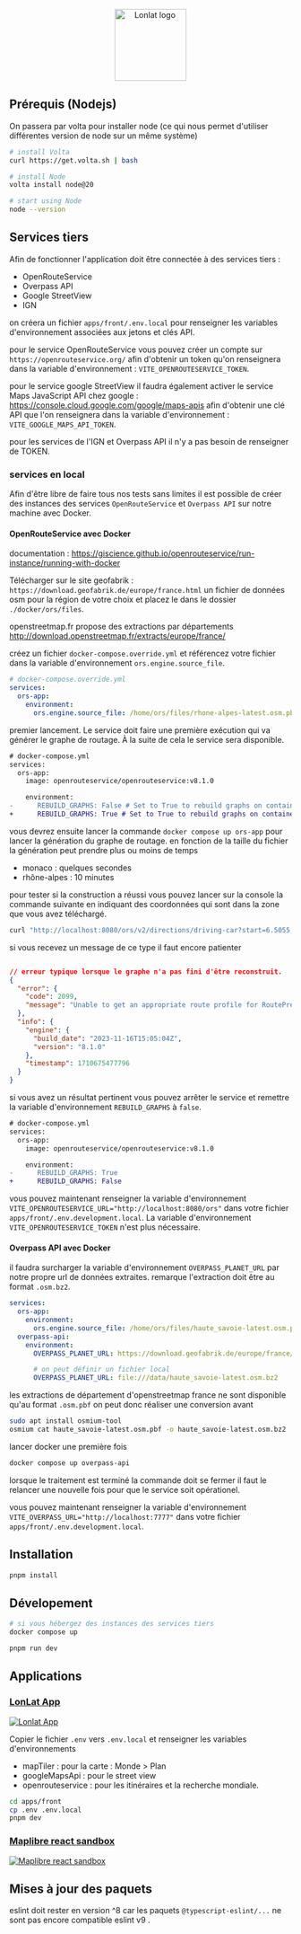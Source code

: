 <p align="center">
  <img width="128" src="https://raw.githubusercontent.com/lhapaipai/lonlat/main/extra/assets/public/graphics/logo/logo-shadow.svg" alt="Lonlat logo">
</p>

## Prérequis (Nodejs)

On passera par volta pour installer node (ce qui nous permet d'utiliser différentes version de node sur un même système)

```bash
# install Volta
curl https://get.volta.sh | bash

# install Node
volta install node@20

# start using Node
node --version
```

## Services tiers

Afin de fonctionner l'application doit être connectée à des services tiers :
- OpenRouteService
- Overpass API
- Google StreetView
- IGN

on créera un fichier `apps/front/.env.local` pour renseigner les variables d'environnement associées aux jetons et clés API.

pour le service OpenRouteService vous pouvez créer un compte sur `https://openrouteservice.org/` afin d'obtenir un token qu'on renseignera dans la variable d'environnement : `VITE_OPENROUTESERVICE_TOKEN`.

pour le service google StreetView il faudra également activer le service Maps JavaScript API chez google : https://console.cloud.google.com/google/maps-apis afin d'obtenir une clé API que l'on renseignera dans la variable d'environnement : `VITE_GOOGLE_MAPS_API_TOKEN`.

pour les services de l'IGN et Overpass API il n'y a pas besoin de renseigner de TOKEN.

### services en local

Afin d'être libre de faire tous nos tests sans limites il est possible
de créer des instances des services `OpenRouteService` et `Overpass API` sur notre machine avec Docker.

#### OpenRouteService avec Docker

documentation :
https://giscience.github.io/openrouteservice/run-instance/running-with-docker

Télécharger sur le site geofabrik : `https://download.geofabrik.de/europe/france.html` un fichier de données osm pour la région de votre choix et placez le dans le dossier `./docker/ors/files`.

openstreetmap.fr propose des extractions par départements
http://download.openstreetmap.fr/extracts/europe/france/

créez un fichier `docker-compose.override.yml` et référencez votre fichier dans la variable d'environnement `ors.engine.source_file`.

```yaml
# docker-compose.override.yml
services:
  ors-app:
    environment:
      ors.engine.source_file: /home/ors/files/rhone-alpes-latest.osm.pbf
```

premier lancement. Le service doit faire une première exécution qui va
générer le graphe de routage. À la suite de cela le service sera disponible.

```diff
# docker-compose.yml
services:
  ors-app:
    image: openrouteservice/openrouteservice:v8.1.0

    environment:
-      REBUILD_GRAPHS: False # Set to True to rebuild graphs on container start.
+      REBUILD_GRAPHS: True # Set to True to rebuild graphs on container start.
```

vous devrez ensuite lancer la commande `docker compose up ors-app` pour lancer la génération du graphe de routage. en fonction de la taille du fichier la génération peut prendre plus ou moins de temps
- monaco : quelques secondes
- rhône-alpes : 10 minutes

pour tester si la construction a réussi vous pouvez lancer sur la console la commande suivante en indiquant des coordonnées qui sont dans la zone que vous avez téléchargé.

```bash
curl "http://localhost:8080/ors/v2/directions/driving-car?start=6.5055,46.0894&end=6.4853,46.0769"
```

si vous recevez un message de ce type il faut encore patienter
```json

// erreur typique lorsque le graphe n'a pas fini d'être reconstruit.
{
  "error": {
    "code": 2099,
    "message": "Unable to get an appropriate route profile for RoutePreference = driving-car"
  },
  "info": {
    "engine": {
      "build_date": "2023-11-16T15:05:04Z",
      "version": "8.1.0"
    },
    "timestamp": 1710675477796
  }
}
```

si vous avez un résultat pertinent vous pouvez arrêter le service et remettre la variable d'environnement `REBUILD_GRAPHS` à `false`.

```diff
# docker-compose.yml
services:
  ors-app:
    image: openrouteservice/openrouteservice:v8.1.0

    environment:
-      REBUILD_GRAPHS: True
+      REBUILD_GRAPHS: False
```

vous pouvez maintenant renseigner la variable d'environnement `VITE_OPENROUTESERVICE_URL="http://localhost:8080/ors"` dans votre fichier `apps/front/.env.development.local`. La variable d'environnement `VITE_OPENROUTESERVICE_TOKEN` n'est plus nécessaire.

#### Overpass API avec Docker

il faudra surcharger la variable d'environnement `OVERPASS_PLANET_URL` par notre
propre url de données extraites. remarque l'extraction doit être au format `.osm.bz2`.

```yml
services:
  ors-app:
    environment:
      ors.engine.source_file: /home/ors/files/haute_savoie-latest.osm.pbf
  overpass-api:
    environment:
      OVERPASS_PLANET_URL: https://download.geofabrik.de/europe/france/rhone-alpes-latest.osm.bz2

      # on peut définir un fichier local
      OVERPASS_PLANET_URL: file:///data/haute_savoie-latest.osm.bz2
```

les extractions de département d'openstreetmap france ne sont disponible qu'au
format `.osm.pbf` on peut donc réaliser une conversion avant

```bash
sudo apt install osmium-tool
osmium cat haute_savoie-latest.osm.pbf -o haute_savoie-latest.osm.bz2
```

lancer docker une première fois

```bash
docker compose up overpass-api
```

lorsque le traitement est terminé la commande doit se fermer il faut le relancer une nouvelle fois pour que le service soit opérationel.

vous pouvez maintenant renseigner la variable d'environnement `VITE_OVERPASS_URL="http://localhost:7777"` dans votre fichier `apps/front/.env.development.local`.


## Installation

```bash
pnpm install
```

## Dévelopement

```bash
# si vous hébergez des instances des services tiers
docker compose up

pnpm run dev
```

## Applications

### [LonLat App](https://lonlat.org)

<a href="https://lonlat.org">
<img src="https://raw.githubusercontent.com/lhapaipai/lonlat/main/extra/assets/public/graphics/screenshots/front.jpg" alt="Lonlat App" />
</a>



Copier le fichier `.env` vers `.env.local` et renseigner les variables d'environnements

- mapTiler : pour la carte : Monde > Plan
- googleMapsApi : pour le street view
- openrouteservice : pour les itinéraires et la recherche mondiale.

```bash
cd apps/front
cp .env .env.local
pnpm dev
```



### [Maplibre react sandbox](https://maplibre-react-sandbox.lonlat.pentatrion.com)

<a href="https://maplibre-react-sandbox.lonlat.pentatrion.com/">
<img src="https://raw.githubusercontent.com/lhapaipai/lonlat/main/extra/assets/public/graphics/screenshots/maplibre-react-sandbox.jpg" alt="Maplibre react sandbox" />
</a>



## Mises à jour des paquets

eslint doit rester en version ^8 car les paquets `@typescript-eslint/...` ne sont pas encore compatible eslint v9
.
